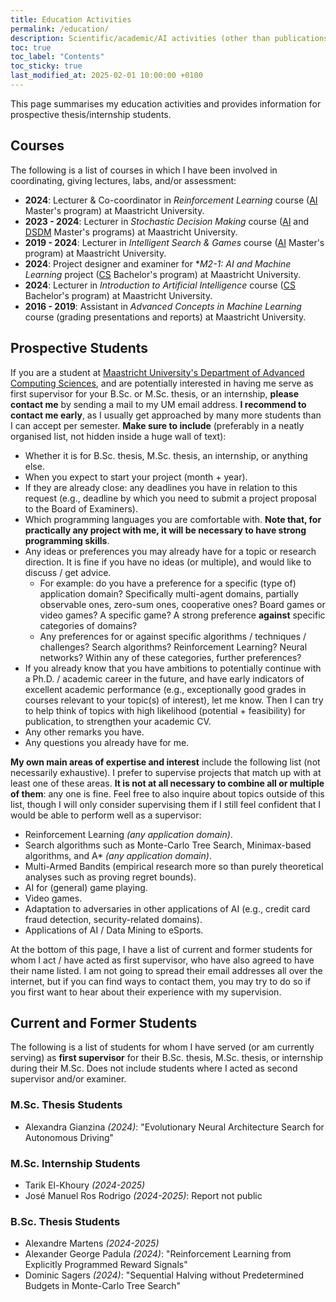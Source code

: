 ```yaml
---
title: Education Activities
permalink: /education/
description: Scientific/academic/AI activities (other than publications).
toc: true
toc_label: "Contents"
toc_sticky: true
last_modified_at: 2025-02-01 10:00:00 +0100
---
```


This page summarises my education activities and provides information for prospective thesis/internship students.

## Courses

The following is a list of courses in which I have been involved in coordinating, giving lectures, labs, and/or assessment:

- **2024**: Lecturer & Co-coordinator in *Reinforcement Learning* course ([AI](https://curriculum.maastrichtuniversity.nl/education/partner-program-master/artificial-intelligence) Master's program) at Maastricht University.
- **2023 - 2024**: Lecturer in *Stochastic Decision Making* course ([AI](https://curriculum.maastrichtuniversity.nl/education/partner-program-master/artificial-intelligence) and [DSDM](https://curriculum.maastrichtuniversity.nl/education/partner-program-master/data-science-decision-making) Master's programs) at Maastricht University.
- **2019 - 2024**: Lecturer in *Intelligent Search & Games* course ([AI](https://curriculum.maastrichtuniversity.nl/education/partner-program-master/artificial-intelligence) Master's program) at Maastricht University.
- **2024**: Project designer and examiner for **M2-1: AI and Machine Learning* project ([CS](https://curriculum.maastrichtuniversity.nl/education/bachelor/computer-science) Bachelor's program) at Maastricht University.
- **2024**: Lecturer in *Introduction to Artificial Intelligence* course ([CS](https://curriculum.maastrichtuniversity.nl/education/bachelor/computer-science) Bachelor's program) at Maastricht University.
- **2016 - 2019**: Assistant in *Advanced Concepts in Machine Learning* course (grading presentations and reports) at Maastricht University.

## Prospective Students

If you are a student at [Maastricht University's Department of Advanced Computing Sciences](https://www.maastrichtuniversity.nl/dacs),
and are potentially interested in having me serve as first supervisor for your B.Sc. or M.Sc. thesis, or an internship, **please contact me** 
by sending a mail to my UM email address. **I recommend to contact me early**, as I usually get approached by many more students than I can
accept per semester. **Make sure to include** (preferably in a neatly organised list, not hidden inside a huge wall of text):

- Whether it is for B.Sc. thesis, M.Sc. thesis, an internship, or anything else.
- When you expect to start your project (month + year).
- If they are already close: any deadlines you have in relation to this request (e.g., deadline by which you need to submit a project proposal to the Board of Examiners).
- Which programming languages you are comfortable with. **Note that, for practically any project with me, it will be necessary to have strong programming skills**.
- Any ideas or preferences you may already have for a topic or research direction. It is fine if you have no ideas (or multiple), and would like to discuss / get advice.
    - For example: do you have a preference for a specific (type of) application domain? Specifically multi-agent domains, partially observable ones, zero-sum ones, cooperative ones? Board games or video games? A specific game? A strong preference **against** specific categories of domains?
    - Any preferences for or against specific algorithms / techniques / challenges? Search algorithms? Reinforcement Learning? Neural networks? Within any of these categories, further preferences?
- If you already know that you have ambitions to potentially continue with a Ph.D. / academic career in the future, and have early indicators of excellent academic
performance (e.g., exceptionally good grades in courses relevant to your topic(s) of interest), let me know. Then I can try to help think of topics with high
likelihood (potential + feasibility) for publication, to strengthen your academic CV.
- Any other remarks you have.
- Any questions you already have for me.

**My own main areas of expertise and interest** include the following list (not necessarily exhaustive). I prefer to supervise projects 
that match up with at least one of these areas. **It is not at all necessary to combine all or multiple of them**: any one is fine. 
Feel free to also inquire about topics outside of this list, though I will only consider supervising them if I still feel confident
that I would be able to perform well as a supervisor:

- Reinforcement Learning *(any application domain)*.
- Search algorithms such as Monte-Carlo Tree Search, Minimax-based algorithms, and A* *(any application domain)*.
- Multi-Armed Bandits (empirical research more so than purely theoretical analyses such as proving regret bounds).
- AI for (general) game playing.
- Video games.
- Adaptation to adversaries in other applications of AI (e.g., credit card fraud detection, security-related domains).
- Applications of AI / Data Mining to eSports.

At the bottom of this page, I have a list of current and former students for whom I act / have acted as first supervisor,
who have also agreed to have their name listed. I am not going to spread their email addresses all over the internet, but 
if you can find ways to contact them, you may try to do so if you first want to hear about their experience with my supervision.

## Current and Former Students

The following is a list of students for whom I have served (or am currently serving) as **first supervisor** for their B.Sc. thesis, M.Sc. thesis, or internship during their M.Sc. Does not include students where I acted as second supervisor and/or examiner.

### M.Sc. Thesis Students

- Alexandra Gianzina *(2024)*: "Evolutionary Neural Architecture Search for Autonomous Driving"

### M.Sc. Internship Students

- Tarik El-Khoury *(2024-2025)*
- José Manuel Ros Rodrigo *(2024-2025)*: Report not public

### B.Sc. Thesis Students

- Alexandre Martens *(2024-2025)*
- Alexander George Padula *(2024)*: "Reinforcement Learning from Explicitly Programmed Reward Signals"
- Dominic Sagers *(2024)*: "Sequential Halving without Predetermined Budgets in Monte-Carlo Tree Search"
